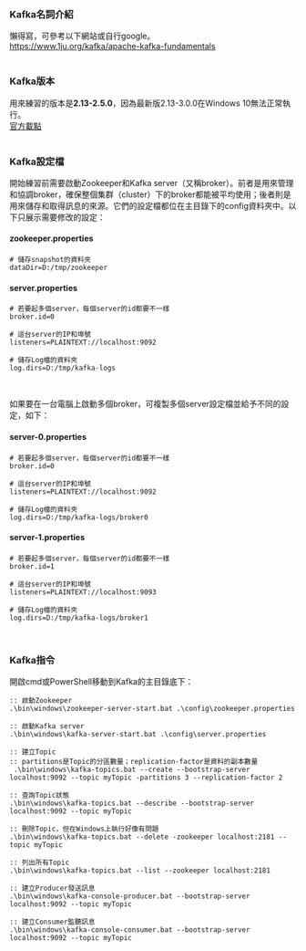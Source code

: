 ### Kafka名詞介紹
懶得寫，可參考以下網站或自行google。<br>
https://www.1ju.org/kafka/apache-kafka-fundamentals<br>
<br>

### Kafka版本
用來練習的版本是**2.13-2.5.0**，因為最新版2.13-3.0.0在Windows 10無法正常執行。<br>
[官方載點](https://kafka.apache.org/downloads)<br>
<br>

### Kafka設定檔
開始練習前需要啟動Zookeeper和Kafka server（又稱broker）。前者是用來管理和協調broker，確保整個集群（cluster）下的broker都能被平均使用；後者則是用來儲存和取得訊息的來源。它們的設定檔都位在主目錄下的config資料夾中。以下只展示需要修改的設定：<br>
#### zookeeper.properties
```properties
# 儲存snapshot的資料夾
dataDir=D:/tmp/zookeeper
```
#### server.properties
```properties
# 若要起多個server，每個server的id都要不一樣
broker.id=0

# 這台server的IP和埠號
listeners=PLAINTEXT://localhost:9092

# 儲存Log檔的資料夾
log.dirs=D:/tmp/kafka-logs
```
<br>

如果要在一台電腦上啟動多個broker，可複製多個server設定檔並給予不同的設定，如下：<br>
#### server-0.properties
```properties
# 若要起多個server，每個server的id都要不一樣
broker.id=0

# 這台server的IP和埠號
listeners=PLAINTEXT://localhost:9092

# 儲存Log檔的資料夾
log.dirs=D:/tmp/kafka-logs/broker0
```
#### server-1.properties
```properties
# 若要起多個server，每個server的id都要不一樣
broker.id=1

# 這台server的IP和埠號
listeners=PLAINTEXT://localhost:9093

# 儲存Log檔的資料夾
log.dirs=D:/tmp/kafka-logs/broker1
```
<br>

### Kafka指令
開啟cmd或PowerShell移動到Kafka的主目錄底下：<br>
```batch
:: 啟動Zookeeper
.\bin\windows\zookeeper-server-start.bat .\config\zookeeper.properties

:: 啟動Kafka server
.\bin\windows\kafka-server-start.bat .\config\server.properties

:: 建立Topic
:: partitions是Topic的分區數量；replication-factor是資料的副本數量
 .\bin\windows\kafka-topics.bat --create --bootstrap-server localhost:9092 --topic myTopic -partitions 3 --replication-factor 2

:: 查詢Topic狀態
.\bin\windows\kafka-topics.bat --describe --bootstrap-server localhost:9092 --topic myTopic

:: 刪除Topic，但在Windows上執行好像有問題
.\bin\windows\kafka-topics.bat --delete -zookeeper localhost:2181 --topic myTopic

:: 列出所有Topic
.\bin\windows\kafka-topics.bat --list --zookeeper localhost:2181

:: 建立Producer發送訊息
.\bin\windows\kafka-console-producer.bat --bootstrap-server localhost:9092 --topic myTopic

:: 建立Consumer監聽訊息
.\bin\windows\kafka-console-consumer.bat --bootstrap-server localhost:9092 --topic myTopic
```
